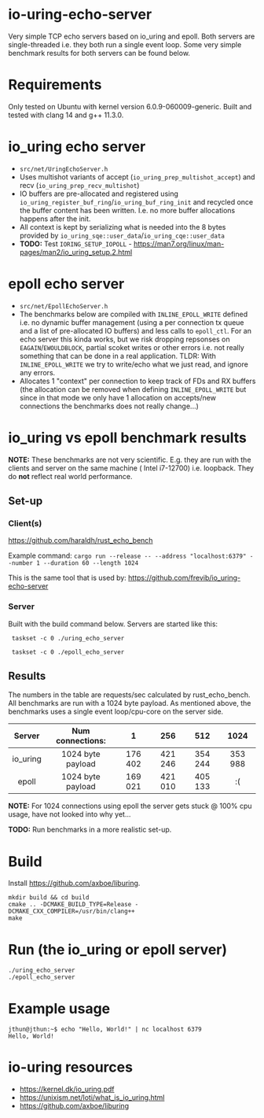 # io-uring-echo-server

Very simple TCP echo servers based on io_uring and epoll. Both servers are single-threaded i.e. they both run a single
event loop. Some very simple benchmark results for both servers can be found below.

# Requirements

Only tested on Ubuntu with kernel version 6.0.9-060009-generic.
Built and tested with clang 14 and g++ 11.3.0.

# io_uring echo server

* ```src/net/UringEchoServer.h```
* Uses multishot variants of accept (```io_uring_prep_multishot_accept```) and recv (```io_uring_prep_recv_multishot```)
* IO buffers are pre-allocated and registered using ```io_uring_register_buf_ring```/```io_uring_buf_ring_init``` and
  recycled once the buffer content has been written. I.e. no more buffer allocations happens after the init.
* All context is kept by serializing what is needed into the 8 bytes provided
  by ```io_uring_sqe::user_data```/```io_uring_cqe::user_data```
* **TODO:** Test ```IORING_SETUP_IOPOLL``` - https://man7.org/linux/man-pages/man2/io_uring_setup.2.html

# epoll echo server

* ```src/net/EpollEchoServer.h```
* The benchmarks below are compiled with ```INLINE_EPOLL_WRITE``` defined i.e. no dynamic buffer management (using a per
  connection tx queue and a list of pre-allocated IO buffers) and less calls to ```epoll_ctl```. For an echo server this
  kinda works, but we risk dropping repsonses on ```EAGAIN```/```EWOULDBLOCK```, partial scoket writes or other errors
  i.e. not really something that can be done in a real application. TLDR: With ```INLINE_EPOLL_WRITE``` we try to
  write/echo what we just read, and ignore any errors.
* Allocates 1 "context" per connection to keep track of FDs and RX buffers (the allocation can be removed when
  defining ```INLINE_EPOLL_WRITE``` but since in that mode we only have 1 allocation on accepts/new connections the
  benchmarks does not really change...)

# io_uring vs epoll benchmark results

**NOTE:** These benchmarks are not very scientific. E.g. they are run with the clients and server on the same machine (
Intel i7-12700) i.e. loopback. They do **not** reflect real world performance.

## Set-up

### Client(s)

https://github.com/haraldh/rust_echo_bench

Example command: ```cargo run --release -- --address "localhost:6379" --number 1 --duration 60 --length 1024```

This is the same tool that is used by: https://github.com/frevib/io_uring-echo-server

### Server

Built with the build command below. Servers are started like this:

``` taskset -c 0 ./uring_echo_server```

``` taskset -c 0 ./epoll_echo_server```

## Results

The numbers in the table are requests/sec calculated by rust_echo_bench. All benchmarks are run with a 1024 byte
payload. As mentioned above, the benchmarks uses a single event loop/cpu-core on the server side.

|  Server  | Num connections:  |    1    |   256   |   512   |  1024   |
|:--------:|:-----------------:|:-------:|:-------:|:-------:|:-------:|
| io_uring | 1024 byte payload | 176 402 | 421 246 | 354 244 | 353 988 |
|  epoll   | 1024 byte payload | 169 021 | 421 010 | 405 133 |   :(    |

**NOTE:** For 1024 connections using epoll the server gets stuck @ 100% cpu usage, have not looked into why yet...

**TODO:** Run benchmarks in a more realistic set-up.

# Build

Install https://github.com/axboe/liburing.

```
mkdir build && cd build
cmake .. -DCMAKE_BUILD_TYPE=Release -DCMAKE_CXX_COMPILER=/usr/bin/clang++
make
```

# Run (the io_uring or epoll server)

```
./uring_echo_server
./epoll_echo_server
```

# Example usage

```
jthun@jthun:~$ echo "Hello, World!" | nc localhost 6379
Hello, World!
```

# io-uring resources

* https://kernel.dk/io_uring.pdf
* https://unixism.net/loti/what_is_io_uring.html
* https://github.com/axboe/liburing
